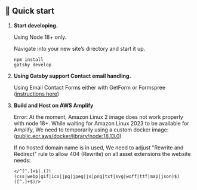 ## 🚀 Quick start

1.  **Start developing.**

    Using Node 18+ only.

    Navigate into your new site’s directory and start it up.

    ```shell
    npm install
    gatsby develop
    ```
2.  **Using Gatsby support Contact email handling.**

    
    Using Email Contact Forms either with GetForm or Formspree ([instructions here](https://www.gatsbyjs.com/docs/building-a-contact-form/))

2.  **Build and Host on AWS Amplify**

    Error: 
    At the moment, Amazon Linux 2 image does not work properly with node 18+. While waiting for Amazon Linux 2023 to be available for Amplify,
    We need to temporarily using a custom docker image: ([public.ecr.aws/docker/library/node:18.13.0](https://github.com/aws-amplify/amplify-hosting/issues/3109))

    If no hosted domain name is in used, We need to adjust "Rewrite and Redirect" rule to allow 404 (Rewrite) on all asset extensions the website needs:
    ```
    </^[^.]+$|.(?!(css|webp|gif|ico|jpg|jpeg|js|png|txt|svg|woff|ttf|map|json)$)([^.]+$)/>
    ```